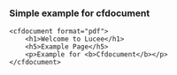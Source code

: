 ### Simple example for cfdocument

```lucee
<cfdocument format="pdf">
	<h1>Welcome to Lucee</h1>
	<h5>Example Page</h5>
	<p>Example for <b>Cfdocument</b></p>
</cfdocument>
```
